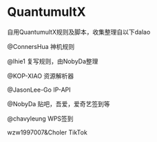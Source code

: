 # QuantumultX

自用QuantumultX规则及脚本，收集整理自以下dalao

@ConnersHua 神机规则

@lhie1 复写规则，由NobyDa整理

@KOP-XIAO 资源解析器

@JasonLee-Go IP-API

@NobyDa 贴吧，吾爱，爱奇艺签到等

@chavyleung WPS签到

wzw1997007&Choler  TikTok
